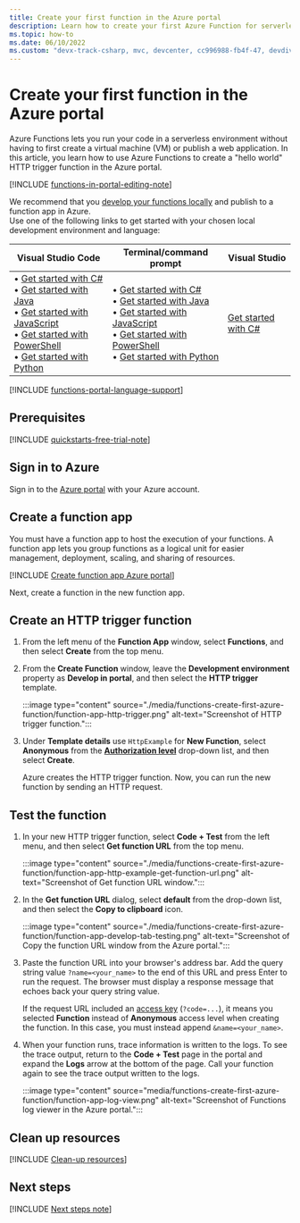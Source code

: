 ```yaml
---
title: Create your first function in the Azure portal
description: Learn how to create your first Azure Function for serverless execution using the Azure portal.
ms.topic: how-to
ms.date: 06/10/2022
ms.custom: "devx-track-csharp, mvc, devcenter, cc996988-fb4f-47, devdivchpfy22"
---
```


# Create your first function in the Azure portal

Azure Functions lets you run your code in a serverless environment without having to first create a virtual machine (VM) or publish a web application. In this article, you learn how to use Azure Functions to create a "hello world" HTTP trigger function in the Azure portal.

[!INCLUDE [functions-in-portal-editing-note](../../includes/functions-in-portal-editing-note.md)]

We recommend that you [develop your functions locally](functions-develop-local.md) and publish to a function app in Azure.  
Use one of the following links to get started with your chosen local development environment and language:

| Visual Studio Code | Terminal/command prompt | Visual Studio |
| --- | --- | --- |
|  &bull;&nbsp;[Get started with C#](./create-first-function-vs-code-csharp.md)<br/>&bull;&nbsp;[Get started with Java](./create-first-function-vs-code-java.md)<br/>&bull;&nbsp;[Get started with JavaScript](./create-first-function-vs-code-node.md)<br/>&bull;&nbsp;[Get started with PowerShell](./create-first-function-vs-code-powershell.md)<br/>&bull;&nbsp;[Get started with Python](./create-first-function-vs-code-python.md) |&bull;&nbsp;[Get started with C#](./create-first-function-cli-csharp.md)<br/>&bull;&nbsp;[Get started with Java](./create-first-function-cli-java.md)<br/>&bull;&nbsp;[Get started with JavaScript](./create-first-function-cli-node.md)<br/>&bull;&nbsp;[Get started with PowerShell](./create-first-function-cli-powershell.md)<br/>&bull;&nbsp;[Get started with Python](./create-first-function-cli-python.md) | [Get started with C#](functions-create-your-first-function-visual-studio.md) |

[!INCLUDE [functions-portal-language-support](../../includes/functions-portal-language-support.md)]

## Prerequisites

[!INCLUDE [quickstarts-free-trial-note](../../includes/quickstarts-free-trial-note.md)]

## Sign in to Azure

Sign in to the [Azure portal](https://portal.azure.com) with your Azure account.

## Create a function app

You must have a function app to host the execution of your functions. A function app lets you group functions as a logical unit for easier management, deployment, scaling, and sharing of resources.

[!INCLUDE [Create function app Azure portal](../../includes/functions-create-function-app-portal.md)]

Next, create a function in the new function app.

## <a name="create-function"></a>Create an HTTP trigger function

1. From the left menu of the **Function App** window, select **Functions**, and then select **Create** from the top menu.

1. From the **Create Function** window, leave the **Development environment** property as **Develop in portal**, and then select the **HTTP trigger** template.

    :::image type="content" source="./media/functions-create-first-azure-function/function-app-http-trigger.png" alt-text="Screenshot of HTTP trigger function.":::

1. Under **Template details** use `HttpExample` for **New Function**, select **Anonymous** from the **[Authorization level](functions-bindings-http-webhook-trigger.md#authorization-keys)** drop-down list, and then select **Create**.

    Azure creates the HTTP trigger function. Now, you can run the new function by sending an HTTP request.

## Test the function

1. In your new HTTP trigger function, select **Code + Test** from the left menu, and then select **Get function URL** from the top menu.

    :::image type="content" source="./media/functions-create-first-azure-function/function-app-http-example-get-function-url.png" alt-text="Screenshot of Get function URL window.":::

1. In the **Get function URL** dialog, select **default** from the drop-down list, and then select the **Copy to clipboard** icon.

    :::image type="content" source="./media/functions-create-first-azure-function/function-app-develop-tab-testing.png" alt-text="Screenshot of Copy the function URL window from the Azure portal.":::

1. Paste the function URL into your browser's address bar. Add the query string value `?name=<your_name>` to the end of this URL and press Enter to run the request. The browser must display a response message that echoes back your query string value.

    If the request URL included an [access key](functions-bindings-http-webhook-trigger.md#authorization-keys) (`?code=...`), it means you selected **Function** instead of **Anonymous** access level when creating the function. In this case, you must instead append `&name=<your_name>`.

1. When your function runs, trace information is written to the logs. To see the trace output, return to the **Code + Test** page in the portal and expand the **Logs** arrow at the bottom of the page. Call your function again to see the trace output written to the logs.

    :::image type="content" source="media/functions-create-first-azure-function/function-app-log-view.png" alt-text="Screenshot of Functions log viewer in the Azure portal.":::

## Clean up resources

[!INCLUDE [Clean-up resources](../../includes/functions-quickstart-cleanup.md)]

## Next steps

[!INCLUDE [Next steps note](../../includes/functions-quickstart-next-steps.md)]

